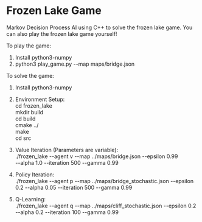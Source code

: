# Frozen Lake Game
Markov Decision Process AI using C++ to solve the frozen lake game. You can also play the frozen lake game yourself! 

To play the game:
1. Install python3-numpy 
2. python3 play_game.py --map maps/bridge.json

To solve the game:
1. Install python3-numpy  
2. Environment Setup:  
   cd frozen_lake   
   mkdir build  
   cd build  
   cmake ../  
   make  
   cd src

3. Value Iteration (Parameters are variable):  
   ./frozen_lake --agent v --map ../maps/bridge.json --epsilon 0.99  
   --alpha 1.0 --iteration 500 --gamma 0.99  

4. Policy Iteration:  
   ./frozen_lake --agent p --map ../maps/bridge_stochastic.json --epsilon 0.2  --alpha 0.05 --iteration 500 --gamma 0.99  

5. Q-Learning:  
   ./frozen_lake --agent q --map ../maps/cliff_stochastic.json --epsilon 0.2  --alpha 0.2 --iteration 100 --gamma 0.99  

